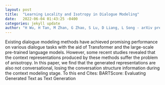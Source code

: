 ```yaml
---
layout: post
title:  "Learning Locality and Isotropy in Dialogue Modeling"
date:   2022-06-04 01:43:25 -0400
categories: jekyll update
author: "H Wu, H Tan, M Zhan, G Zhao, S Lu, D Liang, L Song - arXiv preprint arXiv , 2022"
---
```

Existing dialogue modeling methods have achieved promising performance on various dialogue tasks with the aid of Transformer and the large-scale pre-trained language models. However, some recent studies revealed that the context representations produced by these methods suffer the problem of anisotropy. In this paper, we find that the generated representations are also not conversational, losing the conversation structure information during the context modeling stage. To this end  Cites: BARTScore: Evaluating Generated Text as Text Generation